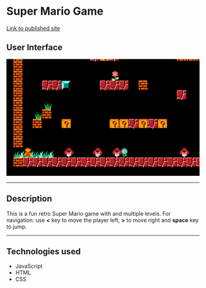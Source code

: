 # Super Mario Game

[Link to published site](https://annaaxelsson051.github.io/Super-Mario-Game/) 

## User Interface

![User interface](User-interface.png)

---

## Description

This is a fun retro Super Mario game with and multiple levels. For navigation: use <b><</b> key to move the player left, <b>></b> to move right and <b>space</b> key to jump. 

---

## Technologies used

- JavaScript
- HTML
- CSS


